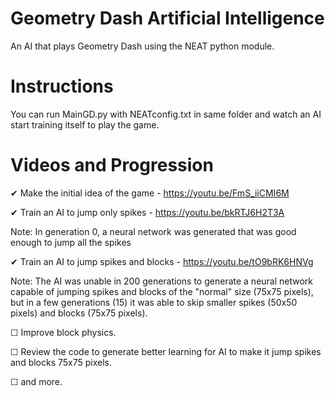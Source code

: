 # Geometry Dash Artificial Intelligence

An AI that plays Geometry Dash using the NEAT python module.

# Instructions

You can run MainGD.py with NEATconfig.txt in same folder and watch an AI start training itself to play the game.

# Videos and Progression

   ✔ Make the initial idea of the game - https://youtu.be/FmS_iiCMI6M
   
   ✔ Train an AI to jump only spikes - https://youtu.be/bkRTJ6H2T3A
   
   Note: In generation 0, a neural network was generated that was good enough to jump all the spikes
         
   ✔ Train an AI to jump spikes and blocks - https://youtu.be/tO9bRK6HNVg
   
   Note: The AI was unable in 200 generations to generate a neural network capable of jumping spikes and blocks of the "normal" size (75x75 pixels), but in a few generations (15) it was able to skip smaller spikes (50x50 pixels) and blocks (75x75 pixels).
         
   ☐ Improve block physics.
   
   ☐ Review the code to generate better learning for AI to make it jump spikes and blocks 75x75 pixels.
   
   ☐ and more.
   
